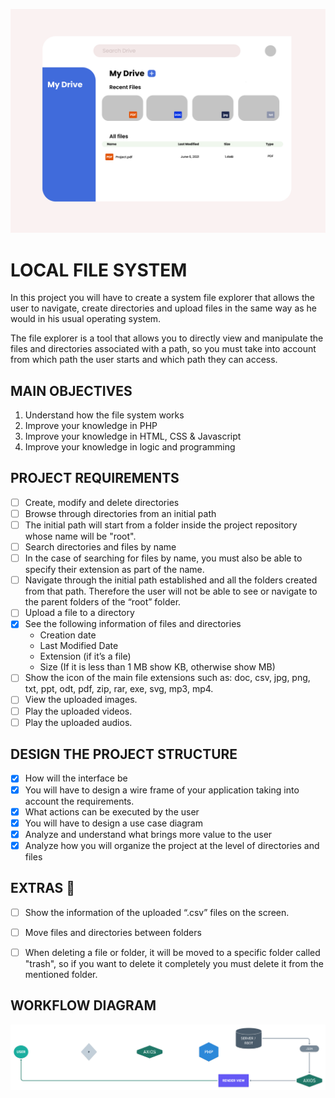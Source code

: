 
![DESIGN](./documentation/images/main-design.png)

# LOCAL FILE SYSTEM

In this project you will have to create a system file explorer that allows the 
user to navigate, create directories and upload files in the same way as he 
would in his usual operating system.  

The file explorer is a tool that allows you to directly view and manipulate the
files and directories associated with a path, so you must take into account from
which path the user starts and which path they can access.  

## MAIN OBJECTIVES

1. Understand how the file system works
2. Improve your knowledge in PHP
3. Improve your knowledge in HTML, CSS & Javascript 
4. Improve your knowledge in logic and programming

## PROJECT REQUIREMENTS

- [ ] Create, modify and delete directories
- [ ] Browse through directories from an initial path
- [ ] The initial path will start from a folder inside the project repository whose
name will be "root".
- [ ] Search directories and files by name
- [ ] In the case of searching for files by name, you must also be able to specify
their extension as part of the name.
- [ ] Navigate through the initial path established and all the folders created 
   from that path. Therefore the user will not be able to see or navigate to the 
   parent folders of the “root” folder.
- [ ] Upload a file to a directory
- [x] See the following information of files and directories
    - Creation date
    - Last Modified Date
    - Extension (if it’s a file)
    - Size (If it is less than 1 MB show KB, otherwise show MB)
- [ ] Show the icon of the main file extensions such as:
       doc, csv, jpg, png, txt, ppt, odt, pdf, zip, rar, exe, svg, mp3, mp4.
- [ ] View the uploaded images.
- [ ] Play the uploaded videos.
- [ ] Play the uploaded audios.

## DESIGN THE PROJECT STRUCTURE

- [x] How will the interface be
- [x] You will have to design a wire frame of your application taking into 
account the requirements.
- [x] What actions can be executed by the user
- [x] You will have to design a use case diagram
- [x] Analyze and understand what brings more value to the user
- [x] Analyze how you will organize the project at the level of directories and
files

## EXTRAS 💯

- [ ] Show the information of the uploaded “.csv” files on the screen.
- [ ] Move files and directories between folders
- [ ] When deleting a file or folder, it will be moved to a specific folder called
"trash", so if you want to delete it completely you must delete it from the 
mentioned folder.


## WORKFLOW DIAGRAM

![WORKFLOW](./documentation/images/workflow-diagram.png)


